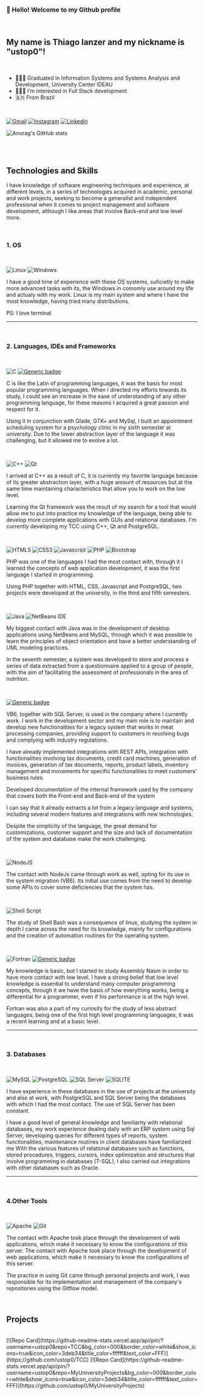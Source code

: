 <h3>👋 Hello! Welcome to my Github profile</h3><br>
<h2>My name is Thiago Ianzer and my nickname is "ustop0"!</h2><br>

- 👨🏻‍🎓 Graduated in Information Systems and Systems Analysis and Development, University Center IDEAU<br>
- 👨🏻‍💻 I’m interested in Full Stack development<br>
- 🇧🇷 From Brazil<br>

<br>

[![Gmail](https://img.shields.io/badge/Gmail-D14836?style=for-the-badge&logo=gmail&logoColor=white)](https://mail.google.com/mail/u/0/#inbox)
[![Instagram](https://img.shields.io/badge/Instagram-E4405F?style=for-the-badge&logo=instagram&logoColor=white)](https://www.instagram.com/thiagoianzer/)
[![Linkedin](https://img.shields.io/badge/LinkedIn-0077B5?style=for-the-badge&logo=linkedin&logoColor=white)](https://www.linkedin.com/in/thiago-veleda-ianzer-rodrigues-18b891226/)

![Anurag's GitHub stats](https://github-readme-stats.vercel.app/api?username=ustop0&show_icons=true&theme=dracula)

<br>
<br>
<h2>Technologies and Skills</h2>
I have knowledge of software engineering techniques and experience, at different levels, in a series of technologies acquired in academic, personal and work projects, seeking to become a generalist and independent professional when it comes to project management and software development, although I like areas that involve Back-end and low level more.

[comment]: <https://github.com/Ileriayo/markdown-badges> 
<br>
<h3>1. OS</h3>
<br>

![Linux](https://img.shields.io/badge/Linux-FCC624?style=for-the-badge&logo=linux&logoColor=black)
![Windows](https://img.shields.io/badge/Windows-0078D6?style=for-the-badge&logo=windows&logoColor=white)

<p>I have a good time of experience with these OS systems, suficietly to make more advanced tasks with its, the Windows in comomly use around my life and actualy with my work. Linux is my main system and where I have the most knowledge, having tried many distributions.</p>
<p>PS: I love terminal</p>

<hr>

<br>
<h3>2. Languages, IDEs and Frameworks</h3>
<br>

![C](https://img.shields.io/badge/C-00599C?style=for-the-badge&logo=c&logoColor=white)
[![Generic badge](https://img.shields.io/badge/GTK+-green.svg)](https://shields.io/)

<p>C is like the Latin of programming languages, it was the basis for most popular programming languages. When I directed my efforts towards its study, I could see an increase in the ease of understanding of any other programming language, for these reasons I acquired a great passion and respect for it.</p>
<p>Using it in conjunction with Glade, GTK+ and MySql, I built an appointment scheduling system for a psychology clinic in my sixth semester at university. Due to the lower abstraction layer of the language it was challenging, but it allowed me to evolve a lot.</p>

<br>

![C++](https://img.shields.io/badge/C%2B%2B-00599C?style=for-the-badge&logo=c%2B%2B&logoColor=white)
![Qt](https://img.shields.io/badge/Qt-%23217346.svg?style=for-the-badge&logo=Qt&logoColor=white)

<p>I arrived at C++ as a result of C, it is currently my favorite language because of its greater abstraction layer, with a huge amount of resources but at the same time maintaining characteristics that allow you to work on the low level.
</p>
<p>Learning the Qt framework was the result of my search for a tool that would allow me to put into practice my knowledge of the language, being able to develop more complete applications with GUIs and relational databases. I'm currently developing my TCC using C++, Qt and PostgreSQL.</p>

<br>

![HTML5](https://img.shields.io/badge/html5-%23E34F26.svg?style=for-the-badge&logo=html5&logoColor=white)
![CSS3](https://img.shields.io/badge/CSS3-1572B6?style=for-the-badge&logo=css3&logoColor=white)
![Javascript](https://img.shields.io/badge/JavaScript-F7DF1E?style=for-the-badge&logo=javascript&logoColor=black)
![PHP](https://img.shields.io/badge/PHP-777BB4?style=for-the-badge&logo=php&logoColor=white)
![Bootstrap](https://img.shields.io/badge/bootstrap-%23563D7C.svg?style=for-the-badge&logo=bootstrap&logoColor=white)

<p>PHP was one of the languages I had the most contact with, through it I learned the concepts of web application development, it was the first language I started in programming.</p>
<p>Using PHP together with HTML, CSS, Javascript and PostgreSQL, two projects were developed at the university, in the third and fifth semesters.</p>

<br>

![Java](https://img.shields.io/badge/Java-ED8B00?style=for-the-badge&logo=java&logoColor=white)
![NetBeans IDE](https://img.shields.io/badge/NetBeansIDE-1B6AC6.svg?style=for-the-badge&logo=apache-netbeans-ide&logoColor=white)

<p>My biggest contact with Java was in the development of desktop applications using NetBeans and MySQL, through which it was possible to learn the principles of object orientation and have a better understanding of UML modeling practices.</p>
<p>In the seventh semester, a system was developed to store and process a series of data extracted from a questionnaire applied to a group of people, with the aim of facilitating the assessment of professionals in the area of nutrition.</p>

<br>

[![Generic badge](https://img.shields.io/badge/VISUALBASIC-6-blue.svg)](https://shields.io/)

<p>VB6, together with SQL Server, is used in the company where I currently work. I work in the development sector and my main role is to maintain and develop new functionalities for a legacy system that works in meat processing companies, providing support to customers in resolving bugs and complying with industry regulations. </p>
<p>I have already implemented integrations with REST APIs, integration with functionalities involving tax documents, credit card machines, generation of invoices, generation of tax documents, reports, product labels, inventory management and movements for specific functionalities to meet customers' business rules. </p>
<p>Developed documentation of the internal framework used by the company that covers both the Front-end and Back-end of the system</p>
<p>I can say that it already extracts a lot from a legacy language and systems, including several modern features and integrations with new technologies.</p>
<p>Despite the simplicity of the language, the great demand for customizations, customer support and the size and lack of documentation of the system and database make the work challenging.</p>

<br>

![NodeJS](https://img.shields.io/badge/Node.js-43853D?style=for-the-badge&logo=node.js&logoColor=white)

<p>The contact with NodeJs came through work as well, opting for its use in the system migration (VB6). Its initial use comes from the need to develop some APIs to cover some deficiencies that the system has.</p>

<br>

![Shell Script](https://img.shields.io/badge/shell_script-%23121011.svg?style=for-the-badge&logo=gnu-bash&logoColor=white)

<p>The study of Shell Bash was a consequence of linux, studying the system in depth I came across the need for its knowledge, mainly for configurations and the creation of automation routines for the operating system.</p>

<br>

![Fortran](https://img.shields.io/badge/Fortran-%23734F96.svg?style=for-the-badge&logo=fortran&logoColor=white)
[![Generic badge](https://img.shields.io/badge/ASSEMBLY-NASM-blue.svg)](https://shields.io/)

<p>My knowledge is basic, but I started to study Assembly Nasm in order to have more contact with low level. I have a strong belief that low level knowledge is essential to understand many computer programming concepts, through it we have the basis of how everything works, being a differential for a programmer, even if his performance is at the high level.</p>
<p>Fortran was also a part of my curiosity for the study of less abstract languages, being one of the first high level programming languages, it was a recent learning and at a basic level.</p>

<hr>

<br>
<h3>3. Databases</h3>
<br>

![MySQL](https://img.shields.io/badge/MySQL-00000F?style=for-the-badge&logo=mysql&logoColor=white)
![PostgreSQL](https://img.shields.io/badge/PostgreSQL-316192?style=for-the-badge&logo=postgresql&logoColor=white)
![SQL Server](https://img.shields.io/badge/Microsoft_SQL_Server-CC2927?style=for-the-badge&logo=microsoft-sql-server&logoColor=white)
![SQLITE](https://img.shields.io/badge/SQLite-07405E?style=for-the-badge&logo=sqlite&logoColor=white)

<p>I have experience in these databases in the use of projects at the university and also at work, with PostgreSQL and SQL Server being the databases with which I had the most contact. The use of SQL Server has been constant.</p>
<p>I have a good level of general knowledge and familiarity with relational databases, my work experience dealing daily with an ERP system using Sql Server, developing queries for different types of reports, system functionalities, maintenance routines in client databases have familiarized me With the various features of relational databases such as functions, stored procedures, triggers, cursors, index optimization and structures that involve programming in databases (T-SQL), I also carried out integrations with other databases such as Oracle.</p>

<hr>

<br>
<h3>4.Other Tools</h3>
<br>

![Apache](https://img.shields.io/badge/apache-%23D42029.svg?style=for-the-badge&logo=apache&logoColor=white)
![Git](https://img.shields.io/badge/git-%23F05033.svg?style=for-the-badge&logo=git&logoColor=white)

<p>The contact with Apache took place through the development of web applications, which make it necessary to know the configurations of this server.
The contact with Apache took place through the development of web applications, which make it necessary to know the configurations of this server.
</p>
<p>The practice in using Git came through personal projects and work, I was responsible for its implementation and management of the company's repositories using the Gitflow model.</p>

<br> 

<h2>Projects</h2>
<br>
[![Repo Card](https://github-readme-stats.vercel.app/api/pin/?username=ustop0&repo=TCC&bg_color=000&border_color=white&show_icons=true&icon_color=3deb34&title_color=ffffff&text_color=FFF)](https://github.com/ustop0/TCC)
[![Repo Card](https://github-readme-stats.vercel.app/api/pin/?username=ustop0&repo=MyUniversityProjects&bg_color=000&border_color=white&show_icons=true&icon_color=3deb34&title_color=ffffff&text_color=FFF)](https://github.com/ustop0/MyUniversityProjects)


